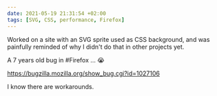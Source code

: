 ```yaml
---
date: 2021-05-19 21:31:54 +02:00
tags: [SVG, CSS, performance, Firefox]
---
```


Worked on a site with an SVG sprite used as CSS background, and was painfully reminded of why I didn't do that in other projects yet.

A 7 years old bug in #Firefox … 😭

<https://bugzilla.mozilla.org/show_bug.cgi?id=1027106>

I know there are workarounds.

